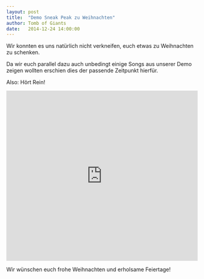 ```yaml
---
layout: post
title:  "Demo Sneak Peak zu Weihnachten"
author: Tomb of Giants
date:   2014-12-24 14:00:00
---
```

Wir konnten es uns natürlich nicht verkneifen, euch etwas zu Weihnachten zu schenken.

Da wir euch parallel dazu auch unbedingt einige Songs aus unserer Demo zeigen wollten erschien dies der passende Zeitpunkt hierfür.

Also: Hört Rein!

<iframe width="100%" height="450" scrolling="no" frameborder="no" src="https://w.soundcloud.com/player/?url=https%3A//api.soundcloud.com/tracks/182876805&amp;auto_play=false&amp;hide_related=false&amp;show_comments=true&amp;show_user=true&amp;show_reposts=false&amp;visual=true"></iframe>

Wir wünschen euch frohe Weihnachten und erholsame Feiertage!